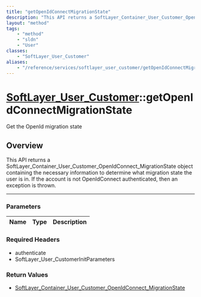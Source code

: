 ```yaml
---
title: "getOpenIdConnectMigrationState"
description: "This API returns a SoftLayer_Container_User_Customer_OpenIdConnect_MigrationState object containing the necessary inform... "
layout: "method"
tags:
    - "method"
    - "sldn"
    - "User"
classes:
    - "SoftLayer_User_Customer"
aliases:
    - "/reference/services/softlayer_user_customer/getOpenIdConnectMigrationState"
---
```

# [SoftLayer_User_Customer](/reference/services/SoftLayer_User_Customer)::getOpenIdConnectMigrationState


Get the OpenId migration state


## Overview 
This API returns a SoftLayer_Container_User_Customer_OpenIdConnect_MigrationState object containing the necessary information to determine what migration state the user is in. If the account is not OpenIdConnect authenticated, then an exception is thrown. 

-----

### Parameters 
|Name | Type | Description |
| --- | --- | --- |


### Required Headers
* authenticate
* SoftLayer_User_CustomerInitParameters


### Return Values
* <a href='/reference/datatypes/SoftLayer_Container_User_Customer_OpenIdConnect_MigrationState'>SoftLayer_Container_User_Customer_OpenIdConnect_MigrationState </a>





